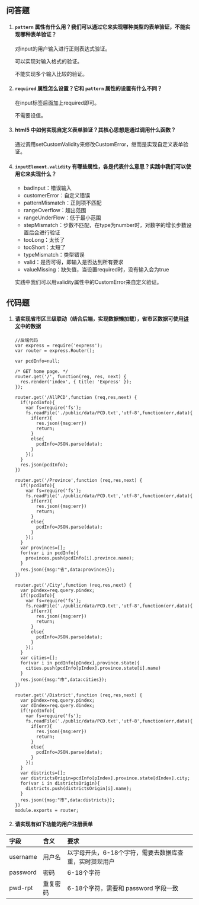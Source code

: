 ## 问答题

1. #### `pattern` 属性有什么用？我们可以通过它来实现哪种类型的表单验证，不能实现哪种表单验证？

   对input的用户输入进行正则表达式验证。

   可以实现对输入格式的验证。

   不能实现多个输入比较的验证。

2. #### `required` 属性怎么设置？它和 `pattern` 属性的设置有什么不同？

   在input标签后面加上required即可。

   不需要设值。

3. #### html5 中如何实现自定义表单验证？其核心思想是通过调用什么函数？

   通过调用setCustomValidity来修改CustomError，继而是实现自定义表单验证。

4. #### `inputElement.validity` 有哪些属性，各是代表什么意思？实践中我们可以使用它来实现什么？

   - badInput：错误输入
   - customerError：自定义错误
   - patternMismatch：正则项不匹配
   - rangeOverflow：超出范围
   - rangeUnderFlow：低于最小范围
   - stepMismatch：步数不匹配，在type为number时，对数字的增长步数设置后会进行验证
   - tooLong：太长了
   - tooShort：太短了
   - typeMismatch：类型错误
   - valid：是否可得，即输入是否达到所有要求
   - valueMissing：缺失值，当设置required时，没有输入会为true

   实践中我们可以用validity属性中的CustomError来自定义验证。

## 代码题

1. #### 请实现省市区三级联动（结合后端，实现数据懒加载），省市区数据可使用[讲义](http://web-senior.books.mafengshe.com/JS高级/复杂表单.html)中的数据

   ```
   //后端代码
   var express = require('express');
   var router = express.Router();
   
   var pcdInfo=null;
   
   /* GET home page. */
   router.get('/', function(req, res, next) {
     res.render('index', { title: 'Express' });
   });
   
   router.get('/AllPCD',function (req,res,next) {
     if(!pcdInfo){
       var fs=require('fs');
       fs.readFile('./public/data/PCD.txt','utf-8',function(err,data){
         if(err){
           res.json({msg:err})
           return;
         }
         else{
           pcdInfo=JSON.parse(data);
         }
       });
     }
     res.json(pcdInfo);
   })
   
   router.get('/Province',function (req,res,next) {
     if(!pcdInfo){
       var fs=require('fs');
       fs.readFile('./public/data/PCD.txt','utf-8',function(err,data){
         if(err){
           res.json({msg:err})
           return;
         }
         else{
           pcdInfo=JSON.parse(data);
         }
       });
     }
     var provinces=[];
     for(var i in pcdInfo){
       provinces.push(pcdInfo[i].province.name);
     }
     res.json({msg:"省",data:provinces});
   })
   
   router.get('/City',function (req,res,next) {
     var pIndex=req.query.pindex;
     if(!pcdInfo){
       var fs=require('fs');
       fs.readFile('./public/data/PCD.txt','utf-8',function(err,data){
         if(err){
           res.json({msg:err})
           return;
         }
         else{
           pcdInfo=JSON.parse(data);
         }
       });
     }
     var cities=[];
     for(var i in pcdInfo[pIndex].province.state){
       cities.push(pcdInfo[pIndex].province.state[i].name)
     }
     res.json({msg:"市",data:cities});
   })
   
   router.get('/District',function (req,res,next) {
     var pIndex=req.query.pindex;
     var dIndex=req.query.dindex;
     if(!pcdInfo){
       var fs=require('fs');
       fs.readFile('./public/data/PCD.txt','utf-8',function(err,data){
         if(err){
           res.json({msg:err})
           return;
         }
         else{
           pcdInfo=JSON.parse(data);
         }
       });
     }
     var districts=[];
     var districtsOrigin=pcdInfo[pIndex].province.state[dIndex].city;
     for(var i in districtsOrigin){
       districts.push(districtsOrigin[i].name);
     }
     res.json({msg:"市",data:districts});
   })
   module.exports = router;
   
   ```

   

2. #### 请实现有如下功能的用户注册表单

| 字段     | 含义     | 要求                                                   |
| :------- | :------- | :----------------------------------------------------- |
| username | 用户名   | 以字母开头，6-18个字符，需要去数据库查重，实时提现用户 |
| password | 密码     | 6-18个字符                                             |
| pwd-rpt  | 重复密码 | 6-18个字符，需要和 password 字段一致                   |